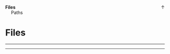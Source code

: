 <link rel="stylesheet" href="{{baseUrl}}/css/programming.css">

<div class="website-content">
<div id="toc">

<span style="float:right">[<span class="glyphicon glyphicon-home" aria-hidden="true"></span> ↑](../index.html)</span>
* [**Files**](#files)
  * [Paths](#paths)

  
</div>
<div id="main">

# Files

<include src="../files-paths/text.md" /><hr><hr>

</div>
</div>